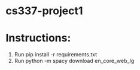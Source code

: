 # cs337-project1
# Instructions:
1. Run pip install -r requirements.txt
2. Run python -m spacy download en_core_web_lg
